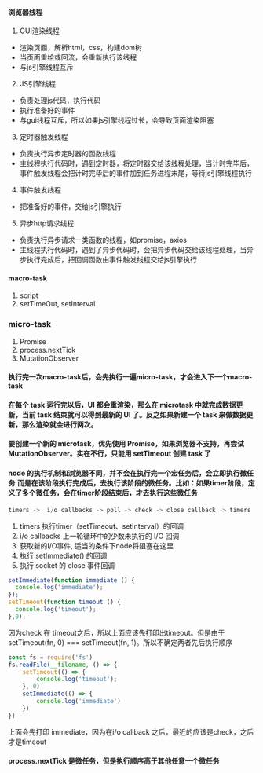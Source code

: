#### 浏览器线程
1. GUI渲染线程
- 渲染页面，解析html，css，构建dom树
- 当页面重绘或回流，会重新执行该线程
- 与js引擎线程互斥

2. JS引擎线程
- 负责处理js代码，执行代码
- 执行准备好的事件
- 与gui线程互斥，所以如果js引擎线程过长，会导致页面渲染阻塞

3. 定时器触发线程
- 负责执行异步定时器的函数线程
- 主线程执行代码时，遇到定时器，将定时器交给该线程处理，当计时完毕后，事件触发线程会把计时完毕后的事件加到任务进程末尾，等待js引擎线程执行

4. 事件触发线程
- 把准备好的事件，交给js引擎执行

5. 异步http请求线程
- 负责执行异步请求一类函数的线程，如promise，axios
- 主线程执行代码时，遇到了异步代码时，会把异步代码交给该线程处理，当异步执行完成后，把回调函数由事件触发线程交给js引擎执行


#### macro-task 
1. script
2. setTimeOut, setInterval

### micro-task
1. Promise
2. process.nextTick
3. MutationObserver

#### 执行完一次macro-task后，会先执行一遍micro-task，才会进入下一个macro-task

#### 在每个 task 运行完以后，UI 都会重渲染，那么在 microtask 中就完成数据更新，当前 task 结束就可以得到最新的 UI 了。反之如果新建一个 task 来做数据更新，那么渲染就会进行两次。

#### 要创建一个新的 microtask，优先使用 Promise，如果浏览器不支持，再尝试 MutationObserver。实在不行，只能用 setTimeout 创建 task 了


#### node 的执行机制和浏览器不同，并不会在执行完一个宏任务后，会立即执行微任务.而是在该阶段执行完成后，去执行该阶段的微任务。比如：如果timer阶段，定义了多个微任务，会在timer阶段结束后，才去执行这些微任务

```js
timers ->  i/o callbacks -> poll -> check -> close callback -> timers
```
1. timers 执行timer（setTimeout、setInterval）的回调
2. i/o callbacks 上一轮循环中的少数未执行的 I/O 回调
3. 获取新的I/O事件, 适当的条件下node将阻塞在这里
4. 执行 setImmediate() 的回调
5. 执行 socket 的 close 事件回调

```js
setImmediate(function immediate () {
  console.log('immediate');
});
setTimeout(function timeout () {
  console.log('timeout');
},0);
```

因为check 在 timeout之后，所以上面应该先打印出timeout。但是由于 setTimeout(fn, 0) === setTimeout(fn, 1)。所以不确定两者先后执行顺序

```js
const fs = require('fs')
fs.readFile(__filename, () => {
    setTimeout(() => {
        console.log('timeout');
    }, 0)
    setImmediate(() => {
        console.log('immediate')
    })
})
```
上面会先打印 immediate，因为在i/o callback 之后，最近的应该是check，之后才是timeout

#### process.nextTick 是微任务，但是执行顺序高于其他任意一个微任务
